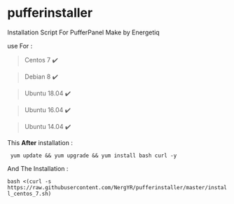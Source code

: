 # pufferinstaller
Installation Script For PufferPanel Make by Energetiq


use For :
> Centos 7 ✔️

> Debian 8 ✔️

> Ubuntu 18.04 ✔️

> Ubuntu 16.04 ✔️

> Ubuntu 14.04 ✔️

This **After** installation :

``` yum update && yum upgrade && yum install bash curl -y```

And The Installation :

``` bash <(curl -s https://raw.githubusercontent.com/NergYR/pufferinstaller/master/install_centos_7.sh) ```



